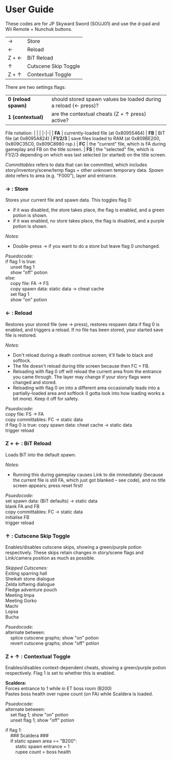 # User Guide
These codes are for JP Skyward Sword (SOUJ01) and use the d-pad and Wii Remote + Nunchuk buttons.

| | |
|-|-|
| → | Store
| ← | Reload
| Z + ← | BiT Reload
| ↑ | Cutscene Skip Toggle
| Z + ↑ | Contextual Toggle

There are two settings flags:

| | |
|-|-| 
| **0 (reload spawn)** | should stored spawn values be loaded during a reload (← press)?
| **1 (contextual)** | are the contextual cheats (Z + ↑ press) active?

File notation:
| | |
|-|-|
| **FA** | currently-loaded file (at 0x80955464)
| **FB** | BiT file (at 0x8095A824‬)
| **F1/2/3** | save files loaded to RAM (at 0x809BE200‬, 0x809C35C0‬, 0x809C8980 rsp.)
| **FC** | the "current" file, which is FA during gameplay and FB on the title screen.
| **FS** | the "selected" file, which is F1/2/3 depending on which was last selected (or started) on the title screen.

*Committables* refers to data that can be committed, which includes story/inventory/scene/temp flags + other unknown temporary data. *Spawn data* refers to area (e.g. "F000"), layer and entrance.

### → : Store
Stores your current file and spawn data. This toggles flag 0:
* if it was disabled, the store takes place, the flag is enabled, and a green potion is shown.
* if it was enabled, no store takes place, the flag is disabled, and a purple potion is shown.

*Notes:*
* Double-press → if you want to do a store but leave flag 0 unchanged.

*Psuedocode:*  
if flag 1 is true:  
    unset flag 1  
    show "off" potion  
else:  
    copy file: FA → FS  
    copy spawn data: static data → cheat cache  
    set flag 1  
    show "on" potion  

### ← : Reload
Restores your stored file (see → press), restores respawn data if flag 0 is enabled, and triggers a reload. If no file has been stored, your started save file is restored.

*Notes:*
* Don't reload during a death continue screen; it'll fade to black and softlock.
* The file doesn't reload during title screen because then FC = FB.
* Reloading with flag 0 off will reload the current area from the entrance you came through. The layer may change if your story flags were changed and stored.
* Reloading with flag 0 on into a different area occasionally leads into a partially-loaded area and softlock (I gotta look into how loading works a bit more). Keep it off for safety.

*Psuedocode:*  
copy file: FS → FA  
copy committables: FC → static data  
if flag 0 is true: copy spawn data: cheat cache → static data   
trigger reload  

### Z + ← : BiT Reload
Loads BiT into the default spawn.

*Notes:*
* Running this during gameplay causes Link to die immediately (because the current file is still FA, which just got blanked – see code), and no title screen appears; press reset first!

*Psuedocode:*  
set spawn data: (BiT defaults) → static data  
blank FA and FB  
copy committables: FC → static data  
initialise FB  
trigger reload  

### ↑ : Cutscene Skip Toggle
Enables/disables cutscene skips, showing a green/purple potion respectively. These skips retain changes in story/scene flags and Link/camera position as much as possible.

*Skipped Cutscenes:*  
Exiting sparring hall  
Sheikah stone dialogue  
Zelda loftwing dialogue  
Fledge adventure pouch  
Meeting Impa  
Meeting Gorko  
Machi  
Lopsa  
Bucha  

*Psuedocode:*  
alternate between:  
    splice cutscene graphs; show "on" potion  
    revert cutscene graphs; show "off" potion

### Z + ↑ : Contextual Toggle
Enables/disables context-dependent cheats, showing a green/purple potion respectively. Flag 1 is set to whether this is enabled.

**Scaldera:**  
Forces entrance to 1 while in ET boss room (B200)  
Pastes boss health over rupee count (on FA) while Scaldera is loaded.  

*Psuedocode:*  
alternate between:  
    set flag 1; show "on" potion  
    unset flag 1; show "off" potion  

if flag 1:  
    \#\#\# Scaldera \#\#\#  
    if static spawn area == "B200":  
        static spawn entrance = 1  
        rupee count = boss health  

